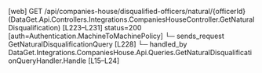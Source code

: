 [web] GET /api/companies-house/disqualified-officers/natural/{officerId}  (DataGet.Api.Controllers.Integrations.CompaniesHouseController.GetNaturalDisqualification)  [L223–L231] status=200 [auth=Authentication.MachineToMachinePolicy]
  └─ sends_request GetNaturalDisqualificationQuery [L228]
    └─ handled_by DataGet.Integrations.CompaniesHouse.Api.Queries.GetNaturalDisqualificationQueryHandler.Handle [L15–L24]

